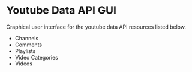 # Youtube Data API GUI

Graphical user interface for the youtube data API resources listed below.
- Channels
- Comments
- Playlists
- Video Categories
- Videos